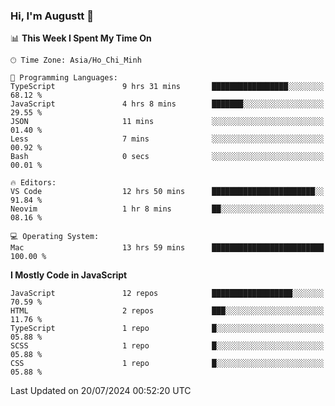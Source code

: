 ### Hi, I'm Augustt 👋

<!--START_SECTION:waka-->
📊 **This Week I Spent My Time On** 

```text
🕑︎ Time Zone: Asia/Ho_Chi_Minh

💬 Programming Languages: 
TypeScript               9 hrs 31 mins       █████████████████░░░░░░░░   68.12 % 
JavaScript               4 hrs 8 mins        ███████░░░░░░░░░░░░░░░░░░   29.55 % 
JSON                     11 mins             ░░░░░░░░░░░░░░░░░░░░░░░░░   01.40 % 
Less                     7 mins              ░░░░░░░░░░░░░░░░░░░░░░░░░   00.92 % 
Bash                     0 secs              ░░░░░░░░░░░░░░░░░░░░░░░░░   00.01 % 

🔥 Editors: 
VS Code                  12 hrs 50 mins      ███████████████████████░░   91.84 % 
Neovim                   1 hr 8 mins         ██░░░░░░░░░░░░░░░░░░░░░░░   08.16 % 

💻 Operating System: 
Mac                      13 hrs 59 mins      █████████████████████████   100.00 % 
```

**I Mostly Code in JavaScript** 

```text
JavaScript               12 repos            ██████████████████░░░░░░░   70.59 % 
HTML                     2 repos             ███░░░░░░░░░░░░░░░░░░░░░░   11.76 % 
TypeScript               1 repo              █░░░░░░░░░░░░░░░░░░░░░░░░   05.88 % 
SCSS                     1 repo              █░░░░░░░░░░░░░░░░░░░░░░░░   05.88 % 
CSS                      1 repo              █░░░░░░░░░░░░░░░░░░░░░░░░   05.88 % 
```




 Last Updated on 20/07/2024 00:52:20 UTC
<!--END_SECTION:waka-->
